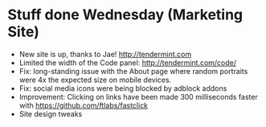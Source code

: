 # Stuff done Wednesday (Marketing Site)
* New site is up, thanks to Jae! http://tendermint.com
* Limited the width of the Code panel: http://tendermint.com/code/
* Fix: long-standing issue with the About page where random portraits were 4x the expected size on mobile devices.
* Fix: social media icons were being blocked by adblock addons
* Improvement: Clicking on links have been made 300 milliseconds faster with https://github.com/ftlabs/fastclick
* Site design tweaks
